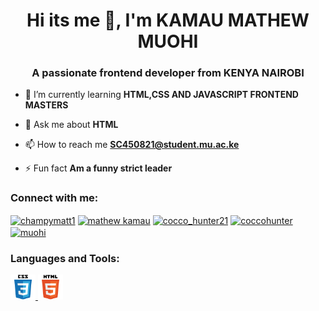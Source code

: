 <h1 align="center">Hi its me 👋, I'm KAMAU MATHEW MUOHI</h1>
<h3 align="center">A passionate frontend developer from KENYA NAIROBI</h3>

- 🌱 I’m currently learning **HTML,CSS AND JAVASCRIPT FRONTEND MASTERS**

- 💬 Ask me about **HTML**

- 📫 How to reach me **SC450821@student.mu.ac.ke**

- ⚡ Fun fact **Am a funny strict leader**

<h3 align="left">Connect with me:</h3>
<p align="left">
<a href="https://twitter.com/champymatt1" target="blank"><img align="center" src="https://raw.githubusercontent.com/rahuldkjain/github-profile-readme-generator/master/src/images/icons/Social/twitter.svg" alt="champymatt1" height="30" width="40" /></a>
<a href="https://linkedin.com/in/mathew kamau" target="blank"><img align="center" src="https://raw.githubusercontent.com/rahuldkjain/github-profile-readme-generator/master/src/images/icons/Social/linked-in-alt.svg" alt="mathew kamau" height="30" width="40" /></a>
<a href="https://instagram.com/cocco_hunter21" target="blank"><img align="center" src="https://raw.githubusercontent.com/rahuldkjain/github-profile-readme-generator/master/src/images/icons/Social/instagram.svg" alt="cocco_hunter21" height="30" width="40" /></a>
<a href="https://www.youtube.com/c/coccohunter" target="blank"><img align="center" src="https://raw.githubusercontent.com/rahuldkjain/github-profile-readme-generator/master/src/images/icons/Social/youtube.svg" alt="coccohunter" height="30" width="40" /></a>
<a href="https://www.leetcode.com/muohi" target="blank"><img align="center" src="https://raw.githubusercontent.com/rahuldkjain/github-profile-readme-generator/master/src/images/icons/Social/leet-code.svg" alt="muohi" height="30" width="40" /></a>
</p>

<h3 align="left">Languages and Tools:</h3>
<p align="left"> <a href="https://www.w3schools.com/css/" target="_blank" rel="noreferrer"> <img src="https://raw.githubusercontent.com/devicons/devicon/master/icons/css3/css3-original-wordmark.svg" alt="css3" width="40" height="40"/> </a> <a href="https://www.w3.org/html/" target="_blank" rel="noreferrer"> <img src="https://raw.githubusercontent.com/devicons/devicon/master/icons/html5/html5-original-wordmark.svg" alt="html5" width="40" height="40"/> </a> </p>





